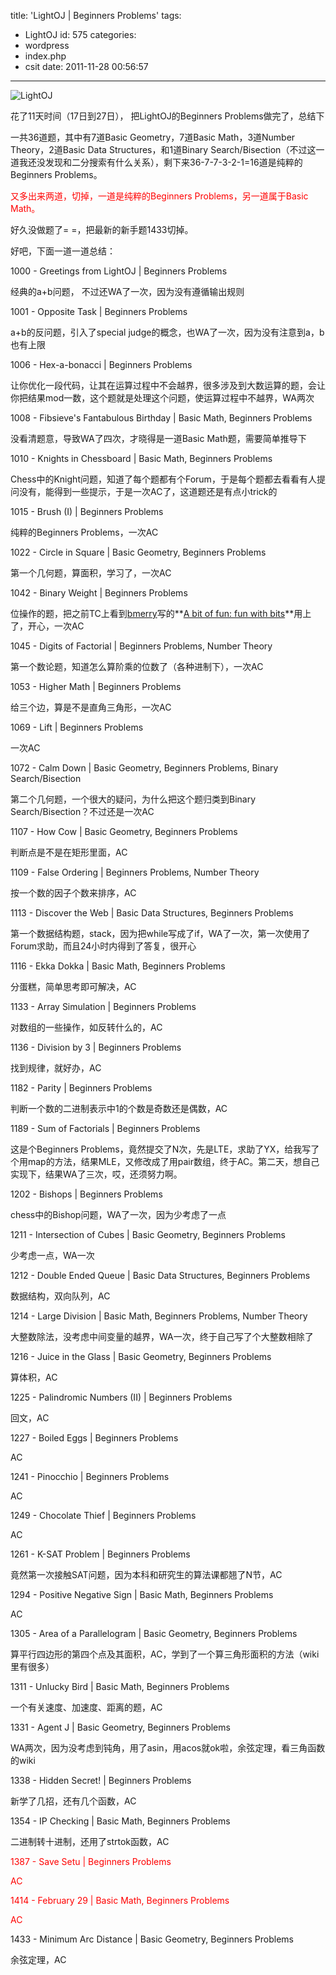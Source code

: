 title: 'LightOJ | Beginners Problems'
tags:
  - LightOJ
id: 575
categories:
  - wordpress
  - index.php
  - csit
date: 2011-11-28 00:56:57
---

![](http://i.minus.com/ibsGwYNzCCYHXr.png "LightOJ")

花了11天时间（17日到27日）， 把LightOJ的Beginners Problems做完了，总结下

一共36道题，其中有7道Basic Geometry，7道Basic Math，3道Number Theory，2道Basic Data Structures，和1道Binary Search/Bisection（不过这一道我还没发现和二分搜索有什么关系），剩下来36-7-7-3-2-1=16道是纯粹的Beginners Problems。

<span style="color: #ff0000;">又多出来两道，切掉，一道是纯粹的Beginners Problems，另一道属于Basic Math。</span>

好久没做题了= =，把最新的新手题1433切掉。

<!--more-->

好吧，下面一道一道总结：

1000 - Greetings from LightOJ | Beginners Problems

经典的a+b问题， 不过还WA了一次，因为没有遵循输出规则

1001 - Opposite Task | Beginners Problems

a+b的反问题，引入了special judge的概念，也WA了一次，因为没有注意到a，b也有上限

1006 - Hex-a-bonacci | Beginners Problems

让你优化一段代码，让其在运算过程中不会越界，很多涉及到大数运算的题，会让你把结果mod一数，这个题就是处理这个问题，使运算过程中不越界，WA两次

1008 - Fibsieve's Fantabulous Birthday | Basic Math, Beginners Problems

没看清题意，导致WA了四次，才晓得是一道Basic Math题，需要简单推导下

1010 - Knights in Chessboard | Basic Math, Beginners Problems

Chess中的Knight问题，知道了每个题都有个Forum，于是每个题都去看看有人提问没有，能得到一些提示，于是一次AC了，这道题还是有点小trick的

1015 - Brush (I) | Beginners Problems

纯粹的Beginners Problems，一次AC

1022 - Circle in Square | Basic Geometry, Beginners Problems

第一个几何题，算面积，学习了，一次AC

1042 - Binary Weight | Beginners Problems

位操作的题，把之前TC上看到[bmerry](http://www.topcoder.com/tc?module=MemberProfile&amp;cr=251074&amp;tab=alg)写的**[A bit of fun: fun with bits](http://community.topcoder.com/tc?module=Static&amp;d1=tutorials&amp;d2=bitManipulation)**用上了，开心，一次AC

1045 - Digits of Factorial | Beginners Problems, Number Theory

第一个数论题，知道怎么算阶乘的位数了（各种进制下），一次AC

1053 - Higher Math | Beginners Problems

给三个边，算是不是直角三角形，一次AC

1069 - Lift | Beginners Problems

一次AC

1072 - Calm Down | Basic Geometry, Beginners Problems, Binary Search/Bisection

第二个几何题，一个很大的疑问，为什么把这个题归类到Binary Search/Bisection？不过还是一次AC

1107 - How Cow | Basic Geometry, Beginners Problems

判断点是不是在矩形里面，AC

1109 - False Ordering | Beginners Problems, Number Theory

按一个数的因子个数来排序，AC

1113 - Discover the Web | Basic Data Structures, Beginners Problems

第一个数据结构题，stack，因为把while写成了if，WA了一次，第一次使用了Forum求助，而且24小时内得到了答复，很开心

1116 - Ekka Dokka | Basic Math, Beginners Problems

分蛋糕，简单思考即可解决，AC

1133 - Array Simulation | Beginners Problems

对数组的一些操作，如反转什么的，AC

1136 - Division by 3 | Beginners Problems

找到规律，就好办，AC

1182 - Parity | Beginners Problems

判断一个数的二进制表示中1的个数是奇数还是偶数，AC

1189 - Sum of Factorials | Beginners Problems

这是个Beginners Problems，竟然提交了N次，先是LTE，求助了YX，给我写了个用map的方法，结果MLE，又修改成了用pair数组，终于AC。第二天，想自己实现下，结果WA了三次，哎，还须努力啊。

1202 - Bishops | Beginners Problems

chess中的Bishop问题，WA了一次，因为少考虑了一点

1211 - Intersection of Cubes | Basic Geometry, Beginners Problems

少考虑一点，WA一次

1212 - Double Ended Queue | Basic Data Structures, Beginners Problems

数据结构，双向队列，AC

1214 - Large Division | Basic Math, Beginners Problems, Number Theory

大整数除法，没考虑中间变量的越界，WA一次，终于自己写了个大整数相除了

1216 - Juice in the Glass | Basic Geometry, Beginners Problems

算体积，AC

1225 - Palindromic Numbers (II) | Beginners Problems

回文，AC

1227 - Boiled Eggs | Beginners Problems

AC

1241 - Pinocchio | Beginners Problems

AC

1249 - Chocolate Thief | Beginners Problems

AC

1261 - K-SAT Problem | Beginners Problems

竟然第一次接触SAT问题，因为本科和研究生的算法课都翘了N节，AC

1294 - Positive Negative Sign | Basic Math, Beginners Problems

AC

1305 - Area of a Parallelogram | Basic Geometry, Beginners Problems

算平行四边形的第四个点及其面积，AC，学到了一个算三角形面积的方法（wiki里有很多）

1311 - Unlucky Bird | Basic Math, Beginners Problems

一个有关速度、加速度、距离的题，AC

1331 - Agent J | Basic Geometry, Beginners Problems

WA两次，因为没考虑到钝角，用了asin，用acos就ok啦，余弦定理，看三角函数的wiki

1338 - Hidden Secret! | Beginners Problems

新学了几招，还有几个函数，AC

1354 - IP Checking | Basic Math, Beginners Problems

二进制转十进制，还用了strtok函数，AC

<span style="color: #ff0000;">1387 - Save Setu | Beginners Problems</span>

<span style="color: #ff0000;">AC</span>

<span style="color: #ff0000;">1414 - February 29 | Basic Math, Beginners Problems</span>

<span style="color: #ff0000;">AC</span>

1433 - Minimum Arc Distance | Basic Geometry, Beginners Problems

余弦定理，AC